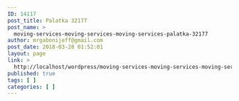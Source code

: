 ```yaml
---
ID: 14117
post_title: Palatka 32177
post_name: >
  moving-services-moving-services-moving-services-palatka-32177
author: mrgabonijeff@gmail.com
post_date: 2018-03-28 01:52:01
layout: page
link: >
  http://localhost/wordpress/moving-services-moving-services-moving-services-palatka-32177/
published: true
tags: [ ]
categories: [ ]
---
```

